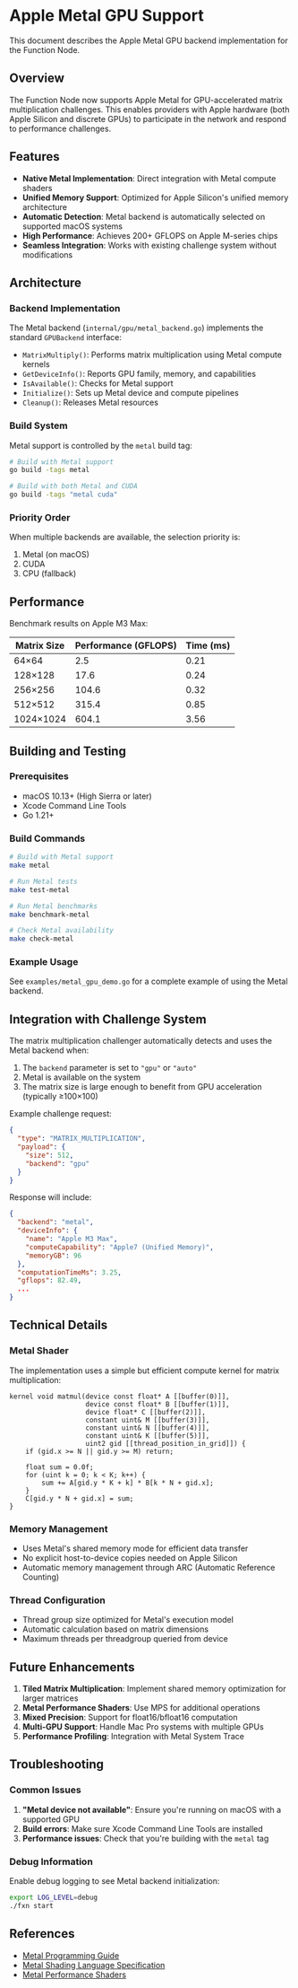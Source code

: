 # Apple Metal GPU Support

This document describes the Apple Metal GPU backend implementation for the Function Node.

## Overview

The Function Node now supports Apple Metal for GPU-accelerated matrix multiplication challenges. This enables providers with Apple hardware (both Apple Silicon and discrete GPUs) to participate in the network and respond to performance challenges.

## Features

- **Native Metal Implementation**: Direct integration with Metal compute shaders
- **Unified Memory Support**: Optimized for Apple Silicon's unified memory architecture
- **Automatic Detection**: Metal backend is automatically selected on supported macOS systems
- **High Performance**: Achieves 200+ GFLOPS on Apple M-series chips
- **Seamless Integration**: Works with existing challenge system without modifications

## Architecture

### Backend Implementation

The Metal backend (`internal/gpu/metal_backend.go`) implements the standard `GPUBackend` interface:

- `MatrixMultiply()`: Performs matrix multiplication using Metal compute kernels
- `GetDeviceInfo()`: Reports GPU family, memory, and capabilities
- `IsAvailable()`: Checks for Metal support
- `Initialize()`: Sets up Metal device and compute pipelines
- `Cleanup()`: Releases Metal resources

### Build System

Metal support is controlled by the `metal` build tag:

```bash
# Build with Metal support
go build -tags metal

# Build with both Metal and CUDA
go build -tags "metal cuda"
```

### Priority Order

When multiple backends are available, the selection priority is:
1. Metal (on macOS)
2. CUDA
3. CPU (fallback)

## Performance

Benchmark results on Apple M3 Max:

| Matrix Size | Performance (GFLOPS) | Time (ms) |
|------------|---------------------|-----------|
| 64×64      | 2.5                 | 0.21      |
| 128×128    | 17.6                | 0.24      |
| 256×256    | 104.6               | 0.32      |
| 512×512    | 315.4               | 0.85      |
| 1024×1024  | 604.1               | 3.56      |

## Building and Testing

### Prerequisites

- macOS 10.13+ (High Sierra or later)
- Xcode Command Line Tools
- Go 1.21+

### Build Commands

```bash
# Build with Metal support
make metal

# Run Metal tests
make test-metal

# Run Metal benchmarks
make benchmark-metal

# Check Metal availability
make check-metal
```

### Example Usage

See `examples/metal_gpu_demo.go` for a complete example of using the Metal backend.

## Integration with Challenge System

The matrix multiplication challenger automatically detects and uses the Metal backend when:

1. The `backend` parameter is set to `"gpu"` or `"auto"`
2. Metal is available on the system
3. The matrix size is large enough to benefit from GPU acceleration (typically ≥100×100)

Example challenge request:
```json
{
  "type": "MATRIX_MULTIPLICATION",
  "payload": {
    "size": 512,
    "backend": "gpu"
  }
}
```

Response will include:
```json
{
  "backend": "metal",
  "deviceInfo": {
    "name": "Apple M3 Max",
    "computeCapability": "Apple7 (Unified Memory)",
    "memoryGB": 96
  },
  "computationTimeMs": 3.25,
  "gflops": 82.49,
  ...
}
```

## Technical Details

### Metal Shader

The implementation uses a simple but efficient compute kernel for matrix multiplication:

```metal
kernel void matmul(device const float* A [[buffer(0)]],
                   device const float* B [[buffer(1)]],
                   device float* C [[buffer(2)]],
                   constant uint& M [[buffer(3)]],
                   constant uint& N [[buffer(4)]],
                   constant uint& K [[buffer(5)]],
                   uint2 gid [[thread_position_in_grid]]) {
    if (gid.x >= N || gid.y >= M) return;
    
    float sum = 0.0f;
    for (uint k = 0; k < K; k++) {
        sum += A[gid.y * K + k] * B[k * N + gid.x];
    }
    C[gid.y * N + gid.x] = sum;
}
```

### Memory Management

- Uses Metal's shared memory mode for efficient data transfer
- No explicit host-to-device copies needed on Apple Silicon
- Automatic memory management through ARC (Automatic Reference Counting)

### Thread Configuration

- Thread group size optimized for Metal's execution model
- Automatic calculation based on matrix dimensions
- Maximum threads per threadgroup queried from device

## Future Enhancements

1. **Tiled Matrix Multiplication**: Implement shared memory optimization for larger matrices
2. **Metal Performance Shaders**: Use MPS for additional operations
3. **Mixed Precision**: Support for float16/bfloat16 computation
4. **Multi-GPU Support**: Handle Mac Pro systems with multiple GPUs
5. **Performance Profiling**: Integration with Metal System Trace

## Troubleshooting

### Common Issues

1. **"Metal device not available"**: Ensure you're running on macOS with a supported GPU
2. **Build errors**: Make sure Xcode Command Line Tools are installed
3. **Performance issues**: Check that you're building with the `metal` tag

### Debug Information

Enable debug logging to see Metal backend initialization:
```bash
export LOG_LEVEL=debug
./fxn start
```

## References

- [Metal Programming Guide](https://developer.apple.com/metal/Metal-Programming-Guide.pdf)
- [Metal Shading Language Specification](https://developer.apple.com/metal/Metal-Shading-Language-Specification.pdf)
- [Metal Performance Shaders](https://developer.apple.com/documentation/metalperformanceshaders)